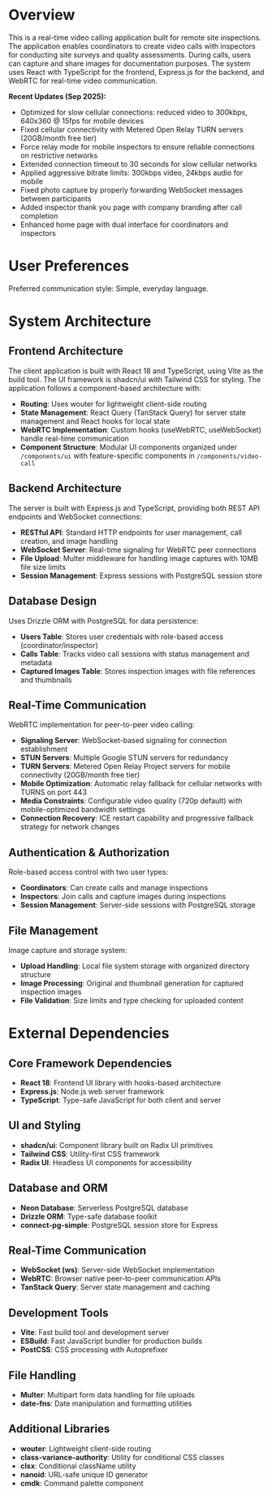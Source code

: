 # Overview

This is a real-time video calling application built for remote site inspections. The application enables coordinators to create video calls with inspectors for conducting site surveys and quality assessments. During calls, users can capture and share images for documentation purposes. The system uses React with TypeScript for the frontend, Express.js for the backend, and WebRTC for real-time video communication.

**Recent Updates (Sep 2025):**
- Optimized for slow cellular connections: reduced video to 300kbps, 640x360 @ 15fps for mobile devices
- Fixed cellular connectivity with Metered Open Relay TURN servers (20GB/month free tier)
- Force relay mode for mobile inspectors to ensure reliable connections on restrictive networks
- Extended connection timeout to 30 seconds for slow cellular networks
- Applied aggressive bitrate limits: 300kbps video, 24kbps audio for mobile
- Fixed photo capture by properly forwarding WebSocket messages between participants
- Added inspector thank you page with company branding after call completion
- Enhanced home page with dual interface for coordinators and inspectors

# User Preferences

Preferred communication style: Simple, everyday language.

# System Architecture

## Frontend Architecture
The client application is built with React 18 and TypeScript, using Vite as the build tool. The UI framework is shadcn/ui with Tailwind CSS for styling. The application follows a component-based architecture with:

- **Routing**: Uses wouter for lightweight client-side routing
- **State Management**: React Query (TanStack Query) for server state management and React hooks for local state
- **WebRTC Implementation**: Custom hooks (useWebRTC, useWebSocket) handle real-time communication
- **Component Structure**: Modular UI components organized under `/components/ui` with feature-specific components in `/components/video-call`

## Backend Architecture
The server is built with Express.js and TypeScript, providing both REST API endpoints and WebSocket connections:

- **RESTful API**: Standard HTTP endpoints for user management, call creation, and image handling
- **WebSocket Server**: Real-time signaling for WebRTC peer connections
- **File Upload**: Multer middleware for handling image captures with 10MB file size limits
- **Session Management**: Express sessions with PostgreSQL session store

## Database Design
Uses Drizzle ORM with PostgreSQL for data persistence:

- **Users Table**: Stores user credentials with role-based access (coordinator/inspector)
- **Calls Table**: Tracks video call sessions with status management and metadata
- **Captured Images Table**: Stores inspection images with file references and thumbnails

## Real-Time Communication
WebRTC implementation for peer-to-peer video calling:

- **Signaling Server**: WebSocket-based signaling for connection establishment
- **STUN Servers**: Multiple Google STUN servers for redundancy
- **TURN Servers**: Metered Open Relay Project servers for mobile connectivity (20GB/month free tier)
- **Mobile Optimization**: Automatic relay fallback for cellular networks with TURNS on port 443
- **Media Constraints**: Configurable video quality (720p default) with mobile-optimized bandwidth settings
- **Connection Recovery**: ICE restart capability and progressive fallback strategy for network changes

## Authentication & Authorization
Role-based access control with two user types:

- **Coordinators**: Can create calls and manage inspections
- **Inspectors**: Join calls and capture images during inspections
- **Session Management**: Server-side sessions with PostgreSQL storage

## File Management
Image capture and storage system:

- **Upload Handling**: Local file system storage with organized directory structure
- **Image Processing**: Original and thumbnail generation for captured inspection images
- **File Validation**: Size limits and type checking for uploaded content

# External Dependencies

## Core Framework Dependencies
- **React 18**: Frontend UI library with hooks-based architecture
- **Express.js**: Node.js web server framework
- **TypeScript**: Type-safe JavaScript for both client and server

## UI and Styling
- **shadcn/ui**: Component library built on Radix UI primitives
- **Tailwind CSS**: Utility-first CSS framework
- **Radix UI**: Headless UI components for accessibility

## Database and ORM
- **Neon Database**: Serverless PostgreSQL database
- **Drizzle ORM**: Type-safe database toolkit
- **connect-pg-simple**: PostgreSQL session store for Express

## Real-Time Communication
- **WebSocket (ws)**: Server-side WebSocket implementation
- **WebRTC**: Browser native peer-to-peer communication APIs
- **TanStack Query**: Server state management and caching

## Development Tools
- **Vite**: Fast build tool and development server
- **ESBuild**: Fast JavaScript bundler for production builds
- **PostCSS**: CSS processing with Autoprefixer

## File Handling
- **Multer**: Multipart form data handling for file uploads
- **date-fns**: Date manipulation and formatting utilities

## Additional Libraries
- **wouter**: Lightweight client-side routing
- **class-variance-authority**: Utility for conditional CSS classes
- **clsx**: Conditional className utility
- **nanoid**: URL-safe unique ID generator
- **cmdk**: Command palette component